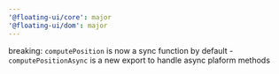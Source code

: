 ```yaml
---
'@floating-ui/core': major
'@floating-ui/dom': major
---
```


breaking: `computePosition` is now a sync function by default - `computePositionAsync` is a new export to handle async plaform methods
